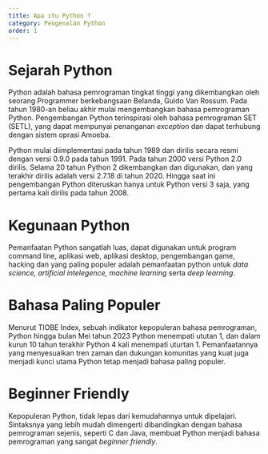 ```yaml
---
title: Apa itu Python ?
category: Pengenalan Python
order: 1
---
```


# Sejarah Python

Python adalah bahasa pemrograman tingkat tinggi yang dikembangkan oleh seorang Programmer berkebangsaan Belanda, Guido Van Rossum. Pada tahun 1980-an beliau akhir  mulai mengembangkan bahasa pemrograman Python. Pengembangan Python terinspirasi oleh bahasa pemrograman SET (SETL), yang dapat mempunyai penanganan _exception_ dan dapat terhubung dengan sistem oprasi Amoeba. 

Python mulai diimplementasi pada tahun 1989 dan dirilis secara resmi dengan versi 0.9.0 pada tahun 1991. Pada tahun 2000 versi Python 2.0 dirilis. Selama 20 tahun Python 2 dikembangkan dan digunakan, dan yang terakhir dirilis adalah versi 2.7.18 di tahun 2020. Hingga saat ini pengembangan Python diteruskan hanya untuk Python versi 3 saja, yang pertama kali dirilis pada tahun 2008. 

# Kegunaan Python

Pemanfaatan Python sangatlah luas, dapat digunakan untuk program command line, aplikasi web, aplikasi desktop, pengembangan game, hacking dan yang paling populer adalah pemanfaatan python untuk _data science, artificial intelegence, machine learning_ serta _deep learning_.

# Bahasa Paling Populer

Menurut TIOBE Index, sebuah indikator kepopuleran bahasa pemrograman, Python hingga bulan Mei tahun 2023 Python menempati ututan 1, dan dalam kurun 10 tahun terakhir Python 4 kali menempati uturtan 1. Pemanfaatannya yang menyesuaikan tren zaman dan dukungan komunitas yang kuat juga menjadi kunci utama Python tetap menjadi bahasa paling populer.

# Beginner Friendly

Kepopuleran Python, tidak lepas dari kemudahannya untuk dipelajari. Sintaksnya yang lebih mudah dimengerti dibandingkan dengan bahasa pemrograman sejenis, seperti C dan Java, membuat Python menjadi bahasa pemrograman yang sangat _beginner friendly_.





